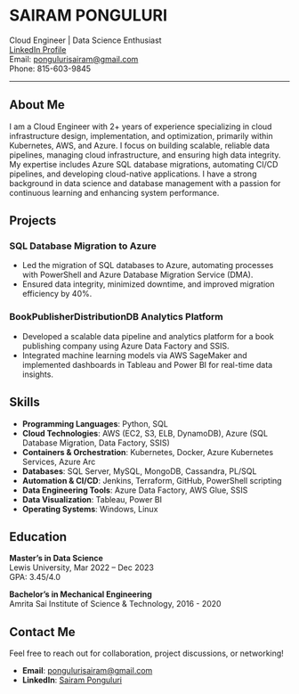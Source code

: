 # SAIRAM PONGULURI
Cloud Engineer | Data Science Enthusiast  
[LinkedIn Profile](https://www.linkedin.com/in/sairam-ponguluri-b294211ba)  
Email: pongulurisairam@gmail.com  
Phone: 815-603-9845

---

## About Me

I am a Cloud Engineer with 2+ years of experience specializing in cloud infrastructure design, implementation, and optimization, primarily within Kubernetes, AWS, and Azure. I focus on building scalable, reliable data pipelines, managing cloud infrastructure, and ensuring high data integrity. My expertise includes Azure SQL database migrations, automating CI/CD pipelines, and developing cloud-native applications. I have a strong background in data science and database management with a passion for continuous learning and enhancing system performance.

## Projects

### SQL Database Migration to Azure
- Led the migration of SQL databases to Azure, automating processes with PowerShell and Azure Database Migration Service (DMA).
- Ensured data integrity, minimized downtime, and improved migration efficiency by 40%.

### BookPublisherDistributionDB Analytics Platform
- Developed a scalable data pipeline and analytics platform for a book publishing company using Azure Data Factory and SSIS.
- Integrated machine learning models via AWS SageMaker and implemented dashboards in Tableau and Power BI for real-time data insights.

## Skills

- **Programming Languages**: Python, SQL  
- **Cloud Technologies**: AWS (EC2, S3, ELB, DynamoDB), Azure (SQL Database Migration, Data Factory, SSIS)  
- **Containers & Orchestration**: Kubernetes, Docker, Azure Kubernetes Services, Azure Arc  
- **Databases**: SQL Server, MySQL, MongoDB, Cassandra, PL/SQL  
- **Automation & CI/CD**: Jenkins, Terraform, GitHub, PowerShell scripting  
- **Data Engineering Tools**: Azure Data Factory, AWS Glue, SSIS  
- **Data Visualization**: Tableau, Power BI  
- **Operating Systems**: Windows, Linux

## Education

**Master’s in Data Science**  
Lewis University, Mar 2022 – Dec 2023  
GPA: 3.45/4.0

**Bachelor’s in Mechanical Engineering**  
Amrita Sai Institute of Science & Technology, 2016 - 2020

## Contact Me

Feel free to reach out for collaboration, project discussions, or networking!

- **Email**: pongulurisairam@gmail.com  
- **LinkedIn**: [Sairam Ponguluri](https://www.linkedin.com/in/sairam-ponguluri-b294211ba)  

